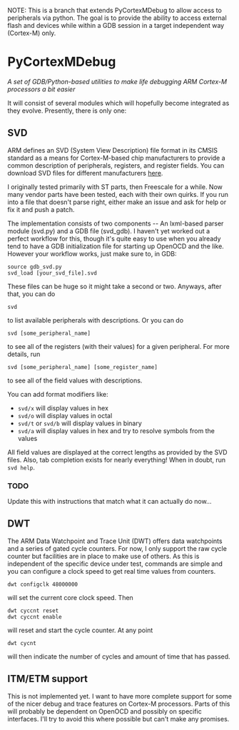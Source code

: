 NOTE: This is a branch that extends PyCortexMDebug to allow access to peripherals via python. The goal is to provide the ability to access external flash and devices while within a GDB session in a target independent way (Cortex-M) only.

PyCortexMDebug
==============

*A set of GDB/Python-based utilities to make life debugging ARM Cortex-M processors a bit easier*

It will consist of several modules which will hopefully become integrated as they evolve. Presently, there is only one:

## SVD
ARM defines an SVD (System View Description) file format in its CMSIS
standard as a means for Cortex-M-based chip manufacturers to provide a
common description of peripherals, registers, and register fields. You
can download SVD files for different manufacturers
[here](http://www.arm.com/products/processors/cortex-m/cortex-microcontroller-software-interface-standard.php).

I originally tested primarily with ST parts, then Freescale for a while. Now many vendor parts have been tested, each with their own quirks.
If you run into a file that doesn't parse right, either make an issue and ask for help or fix it and push a patch.

The implementation consists of two components -- An lxml-based parser module (svd.py) and a GDB file (svd_gdb).
I haven't yet worked out a perfect workflow for this, though it's quite easy to use when
you already tend to have a GDB initialization file for starting up OpenOCD and the like.
However your workflow works, just make sure to, in GDB:

    source gdb_svd.py
    svd_load [your_svd_file].svd

These files can be huge so it might take a second or two. Anyways, after that, you can do

    svd

to list available peripherals with descriptions. Or you can do

    svd [some_peripheral_name]

to see all of the registers (with their values) for a given peripheral. For more details, run

    svd [some_peripheral_name] [some_register_name]

to see all of the field values with descriptions.

You can add format modifiers like:

* `svd/x` will display values in hex
* `svd/o` will display values in octal
* `svd/t` or `svd/b` will display values in binary
* `svd/a` will display values in hex and try to resolve symbols from the values

All field values are displayed at the correct lengths as provided by the SVD files.
Also, tab completion exists for nearly everything! When in doubt, run `svd help`.

### TODO

Update this with instructions that match what it can actually do now...

## DWT
The ARM Data Watchpoint and Trace Unit (DWT) offers data watchpoints and a series of gated cycle counters. For now,
I only support the raw cycle counter but facilities are in place to make use of others. As this is independent of the
specific device under test, commands are simple and you can configure a clock speed to get real time values from
counters.

    dwt configclk 48000000
    
will set the current core clock speed. Then

    dwt cyccnt reset
    dwt cyccnt enable

will reset and start the cycle counter. At any point

    dwt cycnt

will then indicate the number of cycles and amount of time that has passed.

## ITM/ETM support

This is not implemented yet. I want to have more complete support for some of the nicer debug and trace features
on Cortex-M processors. Parts of this will probably be dependent on OpenOCD and possibly on specific interfaces.
I'll try to avoid this where possible but can't make any promises.
